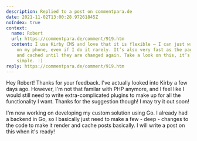 ```yaml
---
description: Replied to a post on commentpara.de
date: 2021-11-02T13:00:28.97261845Z
noIndex: true
context:
  name: Robert
  url: https://commentpara.de/comment/919.htm
  content: I use Kirby CMS and love that it is flexible — I can just write a post
    on my phone, even if I do it rarely. It’s also very fast as the pages get generated
    and cached until they are changed again. Take a look on this, it’s powerful but
    simple. :)
reply: https://commentpara.de/comment/919.htm
---
```


Hey Robert! Thanks for your feedback. I've actually looked into Kirby a few days ago. However, I'm not that familar with PHP anymore, and I feel like I would still need to write extra-complicated plugins to make up for all the functionality I want. Thanks for the suggestion though! I may try it out soon!

I'm now working on developing my custom solution using Go. I already had a backend in Go, so I basically just need to make a few - deep - changes to the code to make it render and cache posts basically. I will write a post on this when it's ready!
